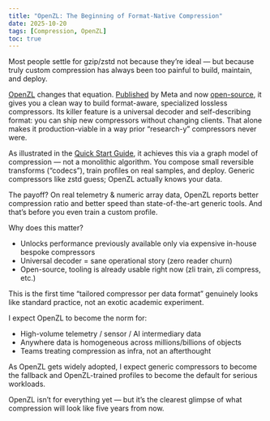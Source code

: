 ```yaml
---
title: "OpenZL: The Beginning of Format-Native Compression"
date: 2025-10-20
tags: [Compression, OpenZL]
toc: true
---
```


Most people settle for gzip/zstd not because they’re ideal — but because truly custom compression has always been too painful to build, maintain, and deploy.

[OpenZL][1] changes that equation. [Published][4] by Meta and now [open-source][2], it gives you a clean way to build format-aware, specialized lossless compressors. Its killer feature is a universal decoder and self-describing format: you can ship new compressors without changing clients. That alone makes it production-viable in a way prior “research-y” compressors never were.

As illustrated in the [Quick Start Guide][3], it achieves this via a graph model of compression — not a monolithic algorithm. You compose small reversible transforms (“codecs”), train profiles on real samples, and deploy. Generic compressors like zstd guess; OpenZL actually knows your data.

The payoff? On real telemetry & numeric array data, OpenZL reports better compression ratio and better speed than state-of-the-art generic tools. And that’s before you even train a custom profile.

Why does this matter?

- Unlocks performance previously available only via expensive in-house bespoke compressors
- Universal decoder = sane operational story (zero reader churn)
- Open-source, tooling is already usable right now (zli train, zli compress, etc.)

This is the first time “tailored compressor per data format” genuinely looks like standard practice, not an exotic academic experiment.

I expect OpenZL to become the norm for:

- High-volume telemetry / sensor / AI intermediary data
- Anywhere data is homogeneous across millions/billions of objects
- Teams treating compression as infra, not an afterthought

As OpenZL gets widely adopted, I expect generic compressors to become the fallback and OpenZL-trained profiles to become the default for serious workloads.

OpenZL isn’t for everything yet — but it’s the clearest glimpse of what compression will look like five years from now.

[1]: https://openzl.org/
[2]: https://github.com/facebook/openzl
[3]: https://openzl.org/getting-started/quick-start/
[4]: https://arxiv.org/pdf/2510.03203
